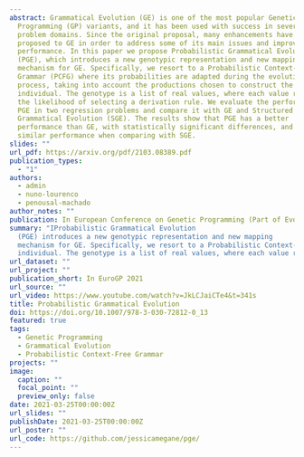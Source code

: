 ```yaml
---
abstract: Grammatical Evolution (GE) is one of the most popular Genetic
  Programming (GP) variants, and it has been used with success in several
  problem domains. Since the original proposal, many enhancements have been
  proposed to GE in order to address some of its main issues and improve its
  performance. In this paper we propose Probabilistic Grammatical Evolution
  (PGE), which introduces a new genotypic representation and new mapping
  mechanism for GE. Specifically, we resort to a Probabilistic Context-Free
  Grammar (PCFG) where its probabilities are adapted during the evolutionary
  process, taking into account the productions chosen to construct the fittest
  individual. The genotype is a list of real values, where each value represents
  the likelihood of selecting a derivation rule. We evaluate the performance of
  PGE in two regression problems and compare it with GE and Structured
  Grammatical Evolution (SGE). The results show that PGE has a better
  performance than GE, with statistically significant differences, and achieved
  similar performance when comparing with SGE.
slides: ""
url_pdf: https://arxiv.org/pdf/2103.08389.pdf
publication_types:
  - "1"
authors:
  - admin
  - nuno-lourenco
  - penousal-machado
author_notes: ""
publication: In European Conference on Genetic Programming (Part of EvoStar)
summary: "IProbabilistic Grammatical Evolution
  (PGE) introduces a new genotypic representation and new mapping
  mechanism for GE. Specifically, we resort to a Probabilistic Context-Free Grammar (PCFG) where its probabilities are adapted during the evolutionary   process, taking into account the productions chosen to construct the fittest
  individual. The genotype is a list of real values, where each value represents   the likelihood of selecting a derivation rule."
url_dataset: ""
url_project: ""
publication_short: In EuroGP 2021
url_source: ""
url_video: https://www.youtube.com/watch?v=JkLCJaiCTe4&t=341s
title: Probabilistic Grammatical Evolution
doi: https://doi.org/10.1007/978-3-030-72812-0_13
featured: true
tags:
  - Genetic Programming
  - Grammatical Evolution
  - Probabilistic Context-Free Grammar
projects: ""
image:
  caption: ""
  focal_point: ""
  preview_only: false
date: 2021-03-25T00:00:00Z
url_slides: ""
publishDate: 2021-03-25T00:00:00Z
url_poster: ""
url_code: https://github.com/jessicamegane/pge/
---
```


<!-- {{% callout note %}}
Click the _Cite_ button above to demo the feature to enable visitors to import publication metadata into their reference management software.
{{% /callout %}}

{{% callout note %}}
Create your slides in Markdown - click the _Slides_ button to check out the example.
{{% /callout %}} -->

<!-- Supplementary notes can be added here, including [code, math, and images](https://wowchemy.com/docs/writing-markdown-latex/). -->
